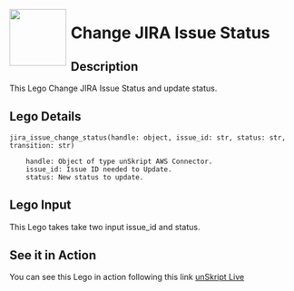 [<img align="left" src="https://unskript.com/assets/favicon.png" width="100" height="100" style="padding-right: 5px">](https://unskript.com/assets/favicon.png) 
<h1>Change JIRA Issue Status </h1>

## Description
This Lego Change JIRA Issue Status and update status.


## Lego Details

    jira_issue_change_status(handle: object, issue_id: str, status: str, transition: str)

        handle: Object of type unSkript AWS Connector.
        issue_id: Issue ID needed to Update.
        status: New status to update.

## Lego Input
This Lego takes take two input issue_id and status.

## See it in Action

You can see this Lego in action following this link [unSkript Live](https://unskript.com)